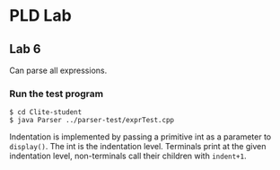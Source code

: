 # PLD Lab #

## Lab 6 ##

Can parse all expressions.

### Run the test program ###

	$ cd Clite-student
	$ java Parser ../parser-test/exprTest.cpp

Indentation is implemented by passing a primitive int as a parameter to `display()`. The int is the indentation level. Terminals print at the given indentation level, non-terminals call their children with `indent+1`.
